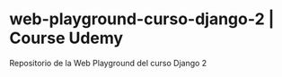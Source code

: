# web-playground-curso-django-2 | Course Udemy

Repositorio de la Web Playground del curso Django 2
